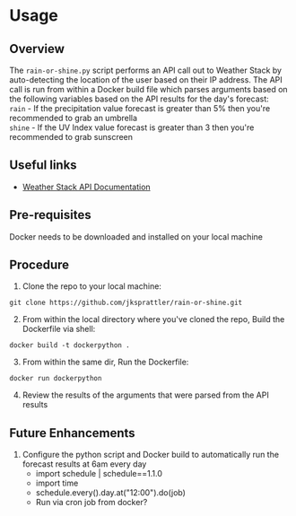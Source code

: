 # Usage

## Overview
The `rain-or-shine.py` script performs an API call out to Weather Stack by auto-detecting the location of the user based on their IP address. The API call is run from within a Docker build file which parses arguments based on the following variables based on the API results for the day's forecast:\
`rain` - If the precipitation value forecast is greater than 5% then you're recommended to grab an umbrella\
`shine` - If the UV Index value forecast is greater than 3 then you're recommended to grab sunscreen

## Useful links
- [Weather Stack API Documentation](https://weatherstack.com/documentation)

## Pre-requisites
Docker needs to be downloaded and installed on your local machine

## Procedure
1. Clone the repo to your local machine:
```
git clone https://github.com/jksprattler/rain-or-shine.git
```
2. From within the local directory where you've cloned the repo, Build the Dockerfile via shell:
```
docker build -t dockerpython .
```
3. From within the same dir, Run the Dockerfile:
```
docker run dockerpython
```
4. Review the results of the arguments that were parsed from the API results

## Future Enhancements
1. Configure the python script and Docker build to automatically run the forecast results at 6am every day
   - import schedule | schedule==1.1.0
   - import time
   - schedule.every().day.at("12:00").do(job)
   - Run via cron job from docker?
